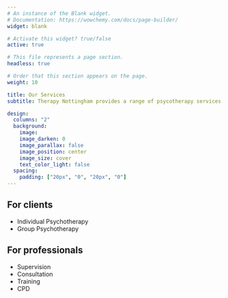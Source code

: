 ```yaml
---
# An instance of the Blank widget.
# Documentation: https://wowchemy.com/docs/page-builder/
widget: blank

# Activate this widget? true/false
active: true

# This file represents a page section.
headless: true

# Order that this section appears on the page.
weight: 10

title: Our Services
subtitle: Therapy Nottingham provides a range of psycotherapy services for individuals, as well as consultation, supervision, training and CPD for professionals

design:
  columns: "2"
  background:
    image:
    image_darken: 0
    image_parallax: false
    image_position: center
    image_size: cover
    text_color_light: false
  spacing:
    padding: ["20px", "0", "20px", "0"]
---
```

## For clients
- Individual Psychotherapy
- Group Psychotherapy

## For professionals
- Supervision
- Consultation
- Training
- CPD
